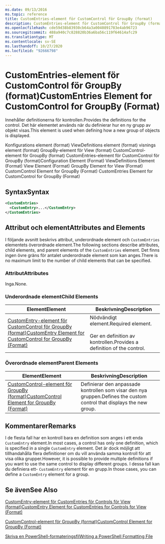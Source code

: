 ```yaml
---
ms.date: 09/13/2016
ms.topic: reference
title: CustomEntries-element för CustomControl för GroupBy (format)
description: CustomEntries-element för CustomControl för GroupBy (format)
ms.openlocfilehash: cde59d38b83930cb64a3a0040891783e4ab96723
ms.sourcegitcommit: 488a940c7c828820b36a6ba56c119f64614afc29
ms.translationtype: MT
ms.contentlocale: sv-SE
ms.lasthandoff: 10/27/2020
ms.locfileid: "92666798"
---
```

# <a name="customentries-element-for-customcontrol-for-groupby-format"></a><span data-ttu-id="470dd-103">CustomEntries-element för CustomControl för GroupBy (format)</span><span class="sxs-lookup"><span data-stu-id="470dd-103">CustomEntries Element for CustomControl for GroupBy (Format)</span></span>

<span data-ttu-id="470dd-104">Innehåller definitionerna för kontrollen.</span><span class="sxs-lookup"><span data-stu-id="470dd-104">Provides the definitions for the control.</span></span> <span data-ttu-id="470dd-105">Det här elementet används när du definierar hur en ny grupp av objekt visas.</span><span class="sxs-lookup"><span data-stu-id="470dd-105">This element is used when defining how a new group of objects is displayed.</span></span>

<span data-ttu-id="470dd-106">Konfigurations element (format) ViewDefinitions element (format) visnings element (format) GroupBy-element för View (format) CustomControl-element för GroupBy (format) CustomEntries-element för CustomControl för GroupBy (format)</span><span class="sxs-lookup"><span data-stu-id="470dd-106">Configuration Element (Format) ViewDefinitions Element (Format) View Element (Format) GroupBy Element for View (Format) CustomControl Element for GroupBy (Format) CustomEntries Element for CustomControl for GroupBy (Format)</span></span>

## <a name="syntax"></a><span data-ttu-id="470dd-107">Syntax</span><span class="sxs-lookup"><span data-stu-id="470dd-107">Syntax</span></span>

```xml
<CustomEntries>
  <CustomEntry>...</CustomEntry>
</CustomEntries>
```

## <a name="attributes-and-elements"></a><span data-ttu-id="470dd-108">Attribut och element</span><span class="sxs-lookup"><span data-stu-id="470dd-108">Attributes and Elements</span></span>

<span data-ttu-id="470dd-109">I följande avsnitt beskrivs attribut, underordnade element och `CustomEntries` elementets överordnade element.</span><span class="sxs-lookup"><span data-stu-id="470dd-109">The following sections describe attributes, child elements, and parent elements of the `CustomEntries` element.</span></span> <span data-ttu-id="470dd-110">Det finns ingen övre gräns för antalet underordnade element som kan anges.</span><span class="sxs-lookup"><span data-stu-id="470dd-110">There is no maximum limit to the number of child elements that can be specified.</span></span>

### <a name="attributes"></a><span data-ttu-id="470dd-111">Attribut</span><span class="sxs-lookup"><span data-stu-id="470dd-111">Attributes</span></span>

<span data-ttu-id="470dd-112">Inga.</span><span class="sxs-lookup"><span data-stu-id="470dd-112">None.</span></span>

### <a name="child-elements"></a><span data-ttu-id="470dd-113">Underordnade element</span><span class="sxs-lookup"><span data-stu-id="470dd-113">Child Elements</span></span>

|<span data-ttu-id="470dd-114">Element</span><span class="sxs-lookup"><span data-stu-id="470dd-114">Element</span></span>|<span data-ttu-id="470dd-115">Beskrivning</span><span class="sxs-lookup"><span data-stu-id="470dd-115">Description</span></span>|
|-------------|-----------------|
|[<span data-ttu-id="470dd-116">CustomEntry-element för CustomControl för GroupBy (format)</span><span class="sxs-lookup"><span data-stu-id="470dd-116">CustomEntry Element for CustomControl for GroupBy (Format)</span></span>](./customentry-element-for-customcontrol-for-groupby-format.md)|<span data-ttu-id="470dd-117">Nödvändigt element.</span><span class="sxs-lookup"><span data-stu-id="470dd-117">Required element.</span></span><br /><br /> <span data-ttu-id="470dd-118">Ger en definition av kontrollen.</span><span class="sxs-lookup"><span data-stu-id="470dd-118">Provides a definition of the control.</span></span>|

### <a name="parent-elements"></a><span data-ttu-id="470dd-119">Överordnade element</span><span class="sxs-lookup"><span data-stu-id="470dd-119">Parent Elements</span></span>

|<span data-ttu-id="470dd-120">Element</span><span class="sxs-lookup"><span data-stu-id="470dd-120">Element</span></span>|<span data-ttu-id="470dd-121">Beskrivning</span><span class="sxs-lookup"><span data-stu-id="470dd-121">Description</span></span>|
|-------------|-----------------|
|[<span data-ttu-id="470dd-122">CustomControl-element för GroupBy (format)</span><span class="sxs-lookup"><span data-stu-id="470dd-122">CustomControl Element for GroupBy (Format)</span></span>](./customcontrol-element-for-groupby-format.md)|<span data-ttu-id="470dd-123">Definierar den anpassade kontrollen som visar den nya gruppen.</span><span class="sxs-lookup"><span data-stu-id="470dd-123">Defines the custom control that displays the new group.</span></span>|

## <a name="remarks"></a><span data-ttu-id="470dd-124">Kommentarer</span><span class="sxs-lookup"><span data-stu-id="470dd-124">Remarks</span></span>

<span data-ttu-id="470dd-125">I de flesta fall har en kontroll bara en definition som anges i ett enda `CustomEntry` element.</span><span class="sxs-lookup"><span data-stu-id="470dd-125">In most cases, a control has only one definition, which is specified in a single `CustomEntry` element.</span></span> <span data-ttu-id="470dd-126">Det är dock möjligt att tillhandahålla flera definitioner om du vill använda samma kontroll för att visa olika grupper.</span><span class="sxs-lookup"><span data-stu-id="470dd-126">However, it is possible to provide multiple definitions if you want to use the same control to display different groups.</span></span> <span data-ttu-id="470dd-127">I dessa fall kan du definiera ett- `CustomEntry` element för en grupp.</span><span class="sxs-lookup"><span data-stu-id="470dd-127">In those cases, you can define a `CustomEntry` element for a group.</span></span>

## <a name="see-also"></a><span data-ttu-id="470dd-128">Se även</span><span class="sxs-lookup"><span data-stu-id="470dd-128">See Also</span></span>

[<span data-ttu-id="470dd-129">CustomEntry-element för CustomEntries för Controls för View (format)</span><span class="sxs-lookup"><span data-stu-id="470dd-129">CustomEntry Element for CustomEntries for Controls for View (Format)</span></span>](./customentry-element-for-customentries-for-controls-for-view-format.md)

[<span data-ttu-id="470dd-130">CustomControl-element för GroupBy (format)</span><span class="sxs-lookup"><span data-stu-id="470dd-130">CustomControl Element for GroupBy (Format)</span></span>](./customcontrol-element-for-groupby-format.md)

[<span data-ttu-id="470dd-131">Skriva en PowerShell-formateringsfil</span><span class="sxs-lookup"><span data-stu-id="470dd-131">Writing a PowerShell Formatting File</span></span>](./writing-a-powershell-formatting-file.md)

